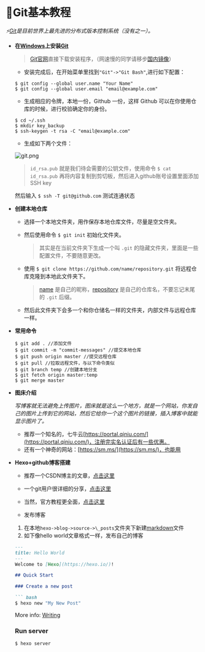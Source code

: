 # 📕Git基本教程

*⚡[Git]()是目前世界上最先进的分布式版本控制系统（没有之一）。*

- **在[Windows]()上安装[Git]()**

  > [Git官网](https://git-scm.com/downloads)直接下载安装程序，（网速慢的同学请移步[国内镜像](https://pan.baidu.com/s/1kU5OCOB#list/path=%2Fpub%2Fgit)）
  
  + 安装完成后，在开始菜单里找到`"Git"->"Git Bash"`,进行如下配置：
  
  ```git
  $ git config --global user.name "Your Name"  
  $ git config --global user.email "email@example.com"
  ```
  + 生成相应的令牌，本地一份，Github 一份，这样 Github 可以在你使用仓库的时候，进行校验确定你的身份。
  
  ```git
  $ cd ~/.ssh
  $ mkdir key_backup
  $ ssh-keygen -t rsa -C "email@example.com"
  ```
  + 生成如下两个文件：
  
  ![git.png](https://i.loli.net/2018/11/01/5bdb01c742769.png)
  
   > `id_rsa.pub` 就是我们待会需要的公钥文件，使用命令 `$ cat id_rsa.pub` 再将内容复制到剪切板，然后进入github账号设置里面添加SSH key
   
   然后输入 `$ ssh -T git@github.com` 测试连通状态
   
- **创建本地仓库**

  + 选择一个本地文件夹，用作保存本地仓库文件，尽量是空文件夹。
  + 然后使用命令 `$ git init` 初始化文件夹。
    > 其实是在当前文件夹下生成一个叫 `.git` 的隐藏文件夹，里面是一些配置文件，不要随意更改。
   
  + 使用 `$ git clone https://github.com/name/repository.git` 将远程仓库克隆到本地此文件夹下。
    > [name]() 是自己的昵称，[repository]() 是自己的仓库名，不要忘记末尾的 `.git` 后缀。
   
  + 然后此文件夹下会多一个和你仓储名一样的文件夹，内部文件与远程仓库一样。
  
- **常用命令**

  ```git
  $ git add . //添加文件
  $ git commit -m "commit-messages" //提交本地仓库
  $ git push origin master //提交远程仓库
  $ git pull //拉取远程文件，与以下命令类似
  $ git branch temp //创建本地分支
  $ git fetch origin master:temp
  $ git merge master
  ```
- **图床介绍**

  *写博客就无法避免上传图片，图床就是这么一个地方，就是一个网站，你发自己的图片上传到它的网站，然后它给你一个这个图片的链接，插入博客中就能显示图片了。*
  + 推荐一个知名的，七牛云[https://portal.qiniu.com/](https://portal.qiniu.com/)，注册完实名认证后有一些优惠。 
  + 还有一个神奇的网站：[https://sm.ms/](https://sm.ms/)，也能用
  
- **Hexo+github博客搭建**  

  + 推荐一个CSDN博主的文章，[点击这里](https://blog.csdn.net/Mr_yu_java/article/details/81077064)
  + 一个git用户很详细的分享，[点击这里](https://hans2936.github.io/2018/06/06/HexoLog/)
  + 当然，官方教程更全面，[点击这里](https://hexo.io/zh-cn/docs/deployment.html)
  
  + 发布博客
  1. 在本地`hexo->blog->source->\_posts`文件夹下新建[markdown]()文件
  1. 如下像hello world文章格式一样，发布自己的博客
  ```markdown
  ---
  title: Hello World
  ---
  Welcome to [Hexo](https://hexo.io/)!

  ## Quick Start

  ### Create a new post

  ``` bash
  $ hexo new "My New Post"
  ```

  More info: [Writing](https://hexo.io/docs/writing.html)

  ### Run server

  ``` bash
  $ hexo server
  ```
  ```
